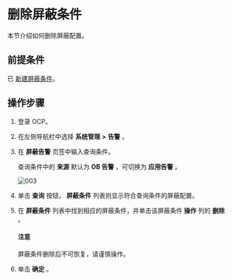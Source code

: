 删除屏蔽条件
===========================

本节介绍如何删除屏蔽配置。

前提条件
-------------------------

已 [新建屏蔽条件](../9.use-alert-management/14.new-shielding-conditions.md)。

操作步骤
-------------------------

1. 登录 OCP。



2. 在左侧导航栏中选择 **系统管理** **\>** **告警** 。



3. 在 **屏蔽告警** 页签中输入查询条件。

   查询条件中的 **来源** 默认为 **OB 告警** ，可切换为 **应用告警** 。

   ![003](https://help-static-aliyun-doc.aliyuncs.com/assets/img/zh-CN/4429060261/p271386.png)


4. 单击 **查询** 按钮， **屏蔽条件** 列表则显示符合查询条件的屏蔽配置。



5. 在 **屏蔽条件** 列表中找到相应的屏蔽条件，并单击该屏蔽条件 **操作** 列的 **删除** 。

   <main id="notice" type='notice'><h4>注意</h4><p>屏蔽条件删除后不可恢复，请谨慎操作。</p></main>




6. 单击 **确定** 。





